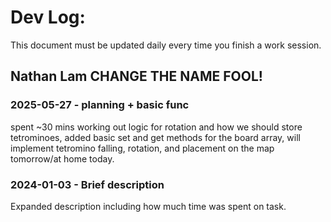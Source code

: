 # Dev Log:

This document must be updated daily every time you finish a work session.

## Nathan Lam CHANGE THE NAME FOOL!

### 2025-05-27 - planning + basic func
spent ~30 mins working out logic for rotation and how we should store tetrominoes, added basic set and get methods for the board array, will implement tetromino falling, rotation, and placement on the map tomorrow/at home today.

### 2024-01-03 - Brief description
Expanded description including how much time was spent on task.
